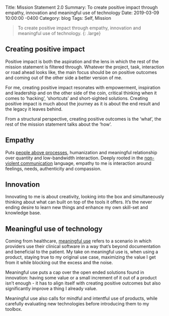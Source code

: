 Title:  Mission Statement 2.0
Summary: To create positive impact through empathy, innovation and meaningful use of technology
Date:   2019-03-09 10:00:00 -0400
Category: blog
Tags: Self, Mission


> To create positive impact through empathy, innovation and meaningful use of technology.
{: .large}

## Creating positive impact

Positive impact is both the aspiration and the lens in which the rest of the mission statement is filtered through. Whatever the project, task, interaction or road ahead looks like, the main focus should be on positive outcomes and coming out of the other side a better version of me.

For me, creating positive impact resonates with empowerment, inspiration and leadership and on the other side of the coin, critical thinking when it comes to ‘hacking’, ‘shortcuts’ and short-sighted solutions. Creating positive impact is much about the journey as it is about the end result and the legacy it leaves behind.

From a structural perspective, creating positive outcomes is the ‘what’, the rest of the mission statement talks about the ‘how’.

## Empathy

Puts [people above processes](https://agilemanifesto.org/), humanization and meaningful relationship over quantity and low-bandwidth interaction. Deeply rooted in the [non-violent communication](https://www.cnvc.org/node/6856) language, empathy to me is interaction around feelings, needs, authenticity and compassion.

## Innovation

Innovating to me is about creativity, looking into the box and simultaneously thinking about what can built on top of the tools it offers. It’s the never ending desire to learn new things and enhance my own skill-set and knowledge base.

## Meaningful use of technology

Coming from healthcare, [meaningful use](https://www.cdc.gov/ehrmeaningfuluse/introduction.html) refers to a scenario in which providers use their clinical software in a way that’s beyond documentation and beneficial to the patient. My take on meaningful use is, when using a product, staying true to my original use case, maximizing the value I get from it while blocking out the excess and the noise.

Meaningful use puts a cap over the open ended solutions found in innovation: having some value or a small increment of it out of a product isn’t enough - it has to align itself with creating positive outcomes but also significantly improve a thing I already value.

Meaningful use also calls for mindful and intentful use of products, while carefully evaluating new technologies before introducing them to my toolbox.
